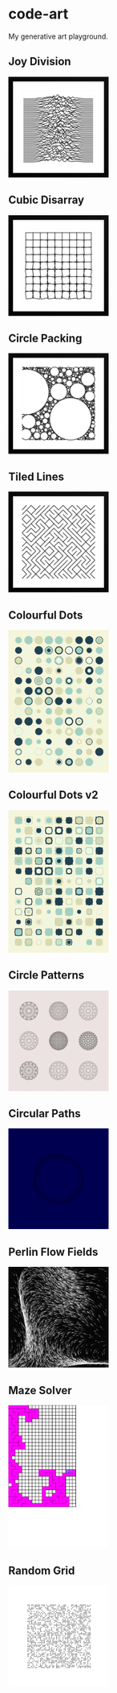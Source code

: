 # code-art
My generative art playground.

## Joy Division
<img src="001 - joy-division/demo.png" width="200">

## Cubic Disarray
<img src="002 - cubic-disarray/demo.png" width="200">

## Circle Packing
<img src="003 - circle-packing/demo.png" width="200">

## Tiled Lines
<img src="004 - tiled-lines/demo.png" width="200">

## Colourful Dots
<img src="005 - colourful-dots/demo.png" width="200">

## Colourful Dots v2
<img src="006 - colourful-dots-v2/demo.png" width="200">

## Circle Patterns
<img src="007 - circle-patterns/demo.png" width="200">

## Circular Paths
<img src="008 - circular-paths/demo.png" width="200">

## Perlin Flow Fields
<img src="009 - perlin-flow-fields/demo.png" width="200">

## Maze Solver
<img src="010 - maze-solver/demo.png" width="200">

## Random Grid
<img src="011 - random-grid/demo.png" width="200">
